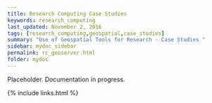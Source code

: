 ```yaml
---
title: Research Computing Case Studies
keywords: research_computing
last_updated: November 2, 2016
tags: [research_computing,geospatial,case_studies]
summary: "Use of Geospatial Tools for Research - Case Studies "
sidebar: mydoc_sidebar
permalink: rc_geoserver.html
folder: mydoc
---
```


Placeholder. Documentation in progress. 

{% include links.html %}
